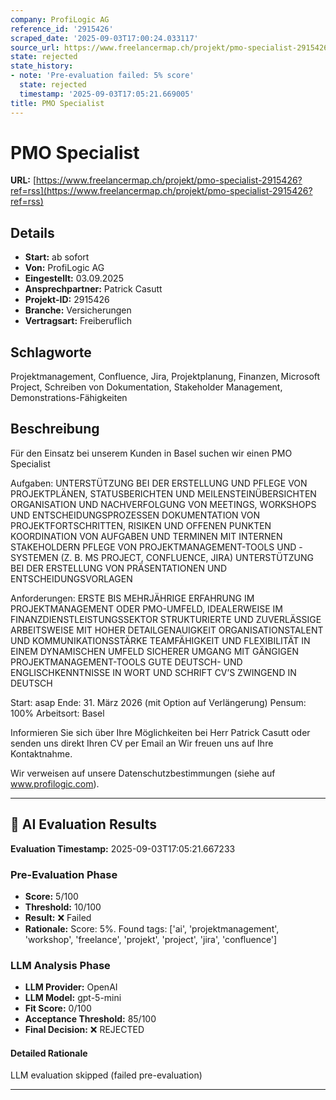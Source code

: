 ```yaml
---
company: ProfiLogic AG
reference_id: '2915426'
scraped_date: '2025-09-03T17:00:24.033117'
source_url: https://www.freelancermap.ch/projekt/pmo-specialist-2915426?ref=rss
state: rejected
state_history:
- note: 'Pre-evaluation failed: 5% score'
  state: rejected
  timestamp: '2025-09-03T17:05:21.669005'
title: PMO Specialist
---
```



# PMO Specialist
**URL:** [https://www.freelancermap.ch/projekt/pmo-specialist-2915426?ref=rss](https://www.freelancermap.ch/projekt/pmo-specialist-2915426?ref=rss)
## Details
- **Start:** ab sofort
- **Von:** ProfiLogic AG
- **Eingestellt:** 03.09.2025
- **Ansprechpartner:** Patrick Casutt
- **Projekt-ID:** 2915426
- **Branche:** Versicherungen
- **Vertragsart:** Freiberuflich

## Schlagworte
Projektmanagement, Confluence, Jira, Projektplanung, Finanzen, Microsoft Project, Schreiben von Dokumentation, Stakeholder Management, Demonstrations-Fähigkeiten

## Beschreibung
Für den Einsatz bei unserem Kunden in Basel suchen wir einen PMO Specialist

Aufgaben:
UNTERSTÜTZUNG BEI DER ERSTELLUNG UND PFLEGE VON PROJEKTPLÄNEN, STATUSBERICHTEN UND MEILENSTEINÜBERSICHTEN
ORGANISATION UND NACHVERFOLGUNG VON MEETINGS, WORKSHOPS UND ENTSCHEIDUNGSPROZESSEN
DOKUMENTATION VON PROJEKTFORTSCHRITTEN, RISIKEN UND OFFENEN PUNKTEN
KOORDINATION VON AUFGABEN UND TERMINEN MIT INTERNEN STAKEHOLDERN
PFLEGE VON PROJEKTMANAGEMENT-TOOLS UND -SYSTEMEN (Z. B. MS PROJECT, CONFLUENCE, JIRA)
UNTERSTÜTZUNG BEI DER ERSTELLUNG VON PRÄSENTATIONEN UND ENTSCHEIDUNGSVORLAGEN

Anforderungen:
ERSTE BIS MEHRJÄHRIGE ERFAHRUNG IM PROJEKTMANAGEMENT ODER PMO-UMFELD, IDEALERWEISE IM FINANZDIENSTLEISTUNGSSEKTOR
STRUKTURIERTE UND ZUVERLÄSSIGE ARBEITSWEISE MIT HOHER DETAILGENAUIGKEIT
ORGANISATIONSTALENT UND KOMMUNIKATIONSSTÄRKE
TEAMFÄHIGKEIT UND FLEXIBILITÄT IN EINEM DYNAMISCHEN UMFELD
SICHERER UMGANG MIT GÄNGIGEN PROJEKTMANAGEMENT-TOOLS
GUTE DEUTSCH- UND ENGLISCHKENNTNISSE IN WORT UND SCHRIFT
CV’S ZWINGEND IN DEUTSCH

Start: asap
Ende: 31. März 2026 (mit Option auf Verlängerung)
Pensum: 100%
Arbeitsort: Basel

Informieren Sie sich über Ihre Möglichkeiten bei Herr Patrick Casutt oder senden uns direkt Ihren CV per Email an Wir freuen uns auf Ihre Kontaktnahme.

Wir verweisen auf unsere Datenschutzbestimmungen (siehe auf www.profilogic.com).

---

## 🤖 AI Evaluation Results

**Evaluation Timestamp:** 2025-09-03T17:05:21.667233

### Pre-Evaluation Phase
- **Score:** 5/100
- **Threshold:** 10/100
- **Result:** ❌ Failed
- **Rationale:** Score: 5%. Found tags: ['ai', 'projektmanagement', 'workshop', 'freelance', 'projekt', 'project', 'jira', 'confluence']

### LLM Analysis Phase
- **LLM Provider:** OpenAI
- **LLM Model:** gpt-5-mini
- **Fit Score:** 0/100
- **Acceptance Threshold:** 85/100
- **Final Decision:** ❌ REJECTED

#### Detailed Rationale
LLM evaluation skipped (failed pre-evaluation)

---
